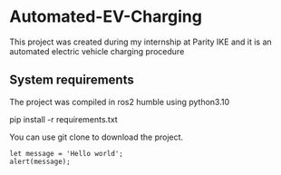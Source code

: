 # Automated-EV-Charging
This project was created during my internship at Parity IKE and it is an automated electric vehicle charging procedure

## System requirements

The project was compiled in ros2 humble using python3.10

pip install -r requirements.txt

You can use git clone to download the project. 

```
let message = 'Hello world';
alert(message);
```
